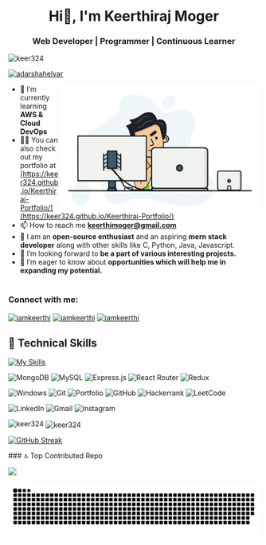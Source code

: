 <h1 align="center"> Hi👋, I'm Keerthiraj Moger</h1>
<h3 align="center"> Web Developer | Programmer | Continuous Learner</h3>
         <p align="left"> <img src="https://komarev.com/ghpvc/?username=keer324&label=Profile%20views&color=0e75b6&style=flat" alt="keer324" /> </p>
         <p align="left"> <a href="https://github.com/ryo-ma/github-profile-trophy"><img src="https://github-profile-trophy.vercel.app/?username=adarshahelvar" alt="adarshahelvar" /></a> </p>
           <img  align="right"  width="400" alt="GIF" src="https://github.com/Keer324/keer324/blob/main/hadder.gif?raw=true" width="500"/> 


  - 🌱  I’m currently learning **AWS & Cloud DevOps**
  - 👨‍💻 You can also check out my portfolio at [https://keer324.github.io/Keerthiraj-Portfolio/](https://keer324.github.io/Keerthiraj-Portfolio/)
  - 📫 How to reach me **keerthimoger@gmail.com**
  - 🧠 I am an **open-source enthusiast** and an aspiring **mern stack developer** along with other skills like C, Python, Java, Javascript.
  - 👯 I’m looking forward to **be a part of various interesting projects.**
  - 🤝 I’m eager to know about **opportunities which will help me in expanding my potential.**
    <br>
    <br>
   

   <h3 align="left">Connect with me:</h3>
   <p align="left">
   <a href="https://www.linkedin.com/in/keerthiraj-moger-1b1777248/" target="blank"><img align="center" src="https://cdn.jsdelivr.net/npm/simple-icons@3.0.1/icons/linkedin.svg" 
   alt="iamkeerthi" 
   height="30" width="40" /></a>
   <a href="https://github.com/Keer324" target="blank"><img align="center" src="https://cdn.jsdelivr.net/npm/simple-icons@3.0.1/icons/github.svg" alt="iamkeerthi" 
   height="30" width="40" /></a>
    <a href="https://gmail.com" target="blank"><img align="center" src="https://cdn.jsdelivr.net/npm/simple-icons@3.0.1/icons/gmail.svg" alt="iamkeerthi" 
   height="30" width="40" /></a>
   

   

    
   ## 💼 Technical Skills


   [![My Skills](https://skillicons.dev/icons?i=c,java,py,react,nodejs,js,html,css,bootstrap,aws,docker,kubernetes,jenkins)](https://skillicons.dev)


   ![MongoDB](https://img.shields.io/badge/MongoDB-%234ea94b.svg?style=for-the-badge&logo=mongodb&logoColor=white)
   ![MySQL](https://img.shields.io/badge/mysql-%2300f.svg?style=for-the-badge&logo=mysql&logoColor=white)
   ![Express.js](https://img.shields.io/badge/express.js-%23404d59.svg?style=for-the-badge&logo=express&logoColor=%2361DAFB)
   ![React Router](https://img.shields.io/badge/React_Router-CA4245?style=for-the-badge&logo=react-router&logoColor=white)
   ![Redux](https://img.shields.io/badge/redux-%23593d88.svg?style=for-the-badge&logo=redux&logoColor=white)
   <br>
   
   ![Windows](https://img.shields.io/badge/Windows-0078D6?style=for-the-badge&logo=windows&logoColor=white)
   ![Git](https://img.shields.io/badge/git-%23F05033.svg?style=for-the-badge&logo=git&logoColor=white)
   ![Portfolio](https://img.shields.io/badge/Portfolio-%23000000.svg?style=for-the-badge&logo=firefox&logoColor=#FF7139)
   ![GitHub](https://img.shields.io/badge/github-%23121011.svg?style=for-the-badge&logo=github&logoColor=white)
   ![Hackerrank](https://img.shields.io/badge/-Hackerrank-2EC866?style=for-the-badge&logo=HackerRank&logoColor=white)
   ![LeetCode](https://img.shields.io/badge/LeetCode-000000?style=for-the-badge&logo=LeetCode&logoColor=#d16c06)
   <br>
   
   ![LinkedIn](https://img.shields.io/badge/linkedin-%230077B5.svg?style=for-the-badge&logo=linkedin&logoColor=white)
   ![Gmail](https://img.shields.io/badge/Gmail-D14836?style=for-the-badge&logo=gmail&logoColor=white)
   ![Instagram](https://img.shields.io/badge/Instagram-%23E4405F.svg?style=for-the-badge&logo=Instagram&logoColor=white)


   


  

   <p><img align="left" src="https://github-readme-stats.vercel.app/api/top-langs?username=keer324&show_icons=true&locale=en&layout=compact" alt="keer324" /></p>
   <p>&nbsp;<img align="center" src="https://github-readme-stats.vercel.app/api?username=keer324&show_icons=true&locale=en" alt="keer324" /></p>
   <p><a href="https://git.io/streak-stats"><img src="https://github-readme-streak-stats.herokuapp.com?user=keer324" alt="GitHub Streak" /></a></p

   <br>
   ### 🔝 Top Contributed Repo

   ![](https://github-contributor-stats.vercel.app/api?username=Keer324&limit=5&theme=flat&combine_all_yearly_contributions=true)



   <picture>
  <source media="(prefers-color-scheme: dark)" srcset="https://raw.githubusercontent.com/platane/platane/output/github-contribution-grid-snake-dark.svg">
  <source media="(prefers-color-scheme: light)" srcset="https://raw.githubusercontent.com/platane/platane/output/github-contribution-grid-snake.svg">
  <img alt="github contribution grid snake animation" src="https://raw.githubusercontent.com/platane/platane/output/github-contribution-grid-snake.svg">
</picture>


<!--

   ![GitHub Contribution Snake](https://raw.githubusercontent.com/Keer324/snk/output/github-contribution-grid-snake.svg)


**Keer324/keer324** is a ✨ _special_ ✨ repository because its `README.md` (this file) appears on your GitHub profile.

Here are some ideas to get you started:

- 🔭 I’m currently working on ...
- 🌱 I’m currently learning ...
- 👯 I’m looking to collaborate on ...
- 🤔 I’m looking for help with ...
- 💬 Ask me about ...
- 📫 How to reach me: ...
- 😄 Pronouns: ...
- ⚡ Fun fact: ...
-->
